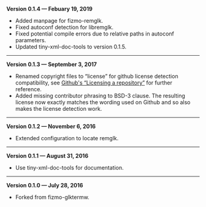 


   **Version 0.1.4 — Febuary 19, 2019**

 - Added manpage for fizmo-remglk.
 - Fixed autoconf detection for libremglk.
 - Fixed potential compile errors due to relative paths in autoconf parameters.
 - Updated tiny-xml-doc-tools to version 0.1.5.

---


   **Version 0.1.3 — September 3, 2017**

 - Renamed copyright files to “license” for github license detection compatibility, see [Github's “Licensing a repository”](https://help.github.com/articles/licensing-a-repository/) for further reference.
 - Added missing contributor phrasing to BSD-3 clause. The resulting license now exactly matches the wording used on Github and so also makes the license detection work.

---


   **Version 0.1.2 — November 6, 2016**

 - Extended configuration to locate remglk.

---


   **Version 0.1.1 — August 31, 2016**

 - Use tiny-xml-doc-tools for documentation.

---


   **Version 0.1.0 — July 28, 2016**

 - Forked from fizmo-glktermw.



